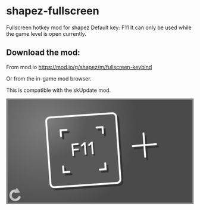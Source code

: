 # shapez-fullscreen
Fullscreen hotkey mod for shapez
Default key: F11
It can only be used while the game level is open currently.

## Download the mod:
From mod.io
https://mod.io/g/shapez/m/fullscreen-keybind

Or from the in-game mod browser.

This is compatible with the skUpdate mod.

![Mod thumbnail: add F11 to the game](thumb.svg "Add F11 to the game")
